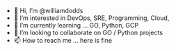 - 👋 Hi, I’m @williamdodds
- 👀 I’m interested in DevOps, SRE, Programming, Cloud, 
- 🌱 I’m currently learning ... GO, Python, GCP 
- 💞️ I’m looking to collaborate on GO / Python projects
- 📫 How to reach me ... here is fine
